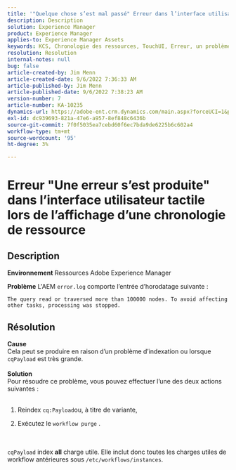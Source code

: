 ```yaml
---
title: '"Quelque chose s’est mal passé" Erreur dans l’interface utilisateur tactile lors de l’affichage d’une chronologie de ressources'
description: Description
solution: Experience Manager
product: Experience Manager
applies-to: Experience Manager Assets
keywords: KCS, Chronologie des ressources, TouchUI, Erreur, un problème s’est produit, AEM, Adobe Experience Manager, 6.3
resolution: Resolution
internal-notes: null
bug: false
article-created-by: Jim Menn
article-created-date: 9/6/2022 7:36:33 AM
article-published-by: Jim Menn
article-published-date: 9/6/2022 7:38:23 AM
version-number: 7
article-number: KA-10235
dynamics-url: https://adobe-ent.crm.dynamics.com/main.aspx?forceUCI=1&pagetype=entityrecord&etn=knowledgearticle&id=8dbc5d9e-b62d-ed11-9db1-0022480866ad
exl-id: dc939693-821a-47e6-a957-8ef848c6436b
source-git-commit: 7f0f5035ea7cebd60f6ec7bda9de6225b6c602a4
workflow-type: tm+mt
source-wordcount: '95'
ht-degree: 3%

---
```


# Erreur &quot;Une erreur s’est produite&quot; dans l’interface utilisateur tactile lors de l’affichage d’une chronologie de ressource

## Description


<b>Environnement</b>
Ressources Adobe Experience Manager

<b>Problème</b>
L&#39;AEM `error.log` comporte l’entrée d’horodatage suivante :


```
The query read or traversed more than 100000 nodes. To avoid affecting other tasks, processing was stopped.
```



## Résolution

<b>Cause</b><br>Cela peut se produire en raison d’un problème d’indexation ou lorsque `cqPayload` est très grande. <br> <br><b>Solution</b><br>Pour résoudre ce problème, vous pouvez effectuer l’une des deux actions suivantes : <br> <br>
1. Reindex `cq:Payload`ou, à titre de variante,


2. Exécutez le `workflow purge` .

<br> <br>`cqPayload` index <b>all</b> charge utile. Elle inclut donc toutes les charges utiles de workflow antérieures sous `/etc/workflows/instances`.
